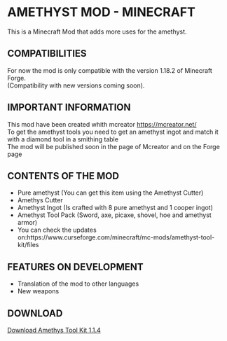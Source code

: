 # AMETHYST MOD - MINECRAFT
This is a Minecraft Mod that adds more uses for the amethyst.

## COMPATIBILITIES
For now the mod is only compatible with the version 1.18.2 of Minecraft Forge.<br/>(Compatibility with new versions coming soon).

## IMPORTANT INFORMATION
This mod have been created whith mcreator https://mcreator.net/ <br/>
To get the amethyst tools you need to get an amethyst ingot and match it with a diamond tool in a smithing table<br/>
The mod will be published soon in the page of Mcreator and on the Forge page

## CONTENTS OF THE MOD
<ul>
  <li>Pure amethyst (You can get this item using the Amethyst Cutter)</li>
  <li>Amethys Cutter</li>
  <li>Amethyst Ingot (Is crafted with 8 pure amethyst and 1 cooper ingot)</li>
  <li>Amethyst Tool Pack (Sword, axe, picaxe, shovel, hoe and amethyst armor)</li>
  <li>You can check the updates on:https://www.curseforge.com/minecraft/mc-mods/amethyst-tool-kit/files</li>
</ul>

## FEATURES ON DEVELOPMENT
<ul>
  <li>Translation of the mod to other languages</li>
  <li>New weapons</li>
</ul>

## DOWNLOAD
[Download Amethys Tool Kit 1.1.4](https://github.com/aaronrojas32/amethyst_minecraft_mod/raw/main/AmethystTools_1.1.4.jar)
